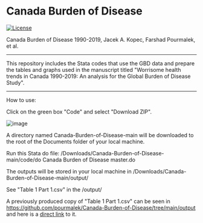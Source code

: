 # Canada Burden of Disease

[![License](https://img.shields.io/badge/License-Apache%202.0-blue.svg)](https://opensource.org/licenses/Apache-2.0) 

Canada Burden of Disease 1990-2019, Jacek A. Kopec, Farshad Pourmalek, et al. 


**********************

This repository includes the Stata codes that use the GBD data and prepare the tables and graphs used in the manuscript titled "Worrisome health trends in Canada 1990-2019: An analysis for the Global Burden of Disease Study". 

**********************

How to use:

Click on the green box "Code" and select "Download ZIP".

![image](https://user-images.githubusercontent.com/30849720/160523195-a884f426-a836-4238-8441-577716a67e7a.png)

A directory named Canada-Burden-of-Disease-main will be downloaded to the root of the Documents folder of your local machine. 

Run this Stata do file: /Downloads/Canada-Burden-of-Disease-main/code/do Canada Burden of Disease master.do

The outputs will be stored in your local machine in /Downloads/Canada-Burden-of-Disease-main/output/

See "Table 1 Part 1.csv" in the /output/

A previously produced copy of "Table 1 Part 1.csv" can be seen in https://github.com/pourmalek/Canada-Burden-of-Disease/tree/main/output and here is a [direct link](https://github.com/pourmalek/Canada-Burden-of-Disease/blob/main/output/Table%201%20Part%201.csv) to it. 



